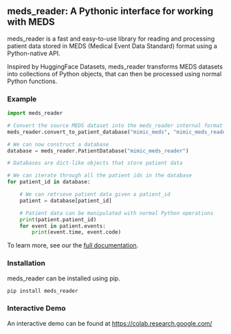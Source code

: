 ## meds_reader: A Pythonic interface for working with MEDS

meds_reader is a fast and easy-to-use library for reading and processing patient data stored in MEDS (Medical Event Data Standard) format using a Python-native API.

Inspired by HuggingFace Datasets, meds_reader transforms MEDS datasets into collections of Python objects, that can then be processed using normal Python functions.

### Example

```python
import meds_reader

# Convert the source MEDS dataset into the meds_reader internal format
meds_reader.convert_to_patient_database("mimic_meds", "mimic_meds_reader")

# We can now construct a database
database = meds_reader.PatientDatabase("mimic_meds_reader")

# Databases are dict-like objects that store patient data

# We can iterate through all the patient ids in the database
for patient_id in database:

    # We can retrieve patient data given a patient_id
    patient = database[patient_id]

    # Patient data can be manipulated with normal Python operations
    print(patient.patient_id)
    for event in patient.events:
        print(event.time, event.code)
```


To learn more, see our the [full documentation](https://meds-reader.readthedocs.io/en/latest/).


### Installation

meds_reader can be installed using pip.

```bash
pip install meds_reader
```

### Interactive Demo

An interactive demo can be found at https://colab.research.google.com/ 
